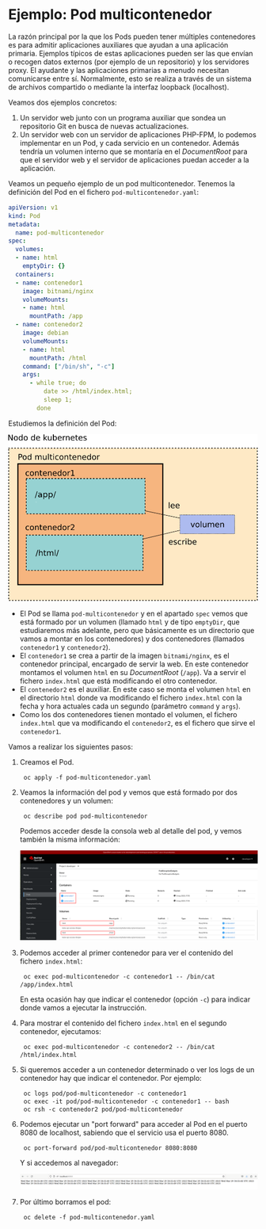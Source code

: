 # Ejemplo: Pod multicontenedor

La razón principal por la que los Pods pueden tener múltiples contenedores es para admitir aplicaciones auxiliares que ayudan a una aplicación primaria. Ejemplos típicos de estas aplicaciones pueden ser las que envían o recogen datos externos (por ejemplo de un repositorio) y los servidores proxy. El ayudante y las aplicaciones primarias a menudo necesitan comunicarse entre sí. Normalmente, esto se realiza a través de un sistema de archivos compartido o mediante la interfaz loopback (localhost).

Veamos dos ejemplos concretos:

1. Un servidor web junto con un programa auxiliar que sondea un repositorio Git en busca de nuevas actualizaciones.
2. Un servidor web con un servidor de aplicaciones PHP-FPM, lo podemos implementar en un Pod, y cada servicio en un contenedor. Además tendría un volumen interno que se montaría en el *DocumentRoot* para que el servidor web y el servidor de aplicaciones puedan acceder a la aplicación.

Veamos un pequeño ejemplo de un pod multicontenedor. Tenemos la definición del Pod en el fichero `pod-multicontenedor.yaml`:

```yaml
apiVersion: v1
kind: Pod
metadata:
  name: pod-multicontenedor
spec:
  volumes:
  - name: html
    emptyDir: {}
  containers:
  - name: contenedor1
    image: bitnami/nginx
    volumeMounts:
    - name: html
      mountPath: /app
  - name: contenedor2
    image: debian
    volumeMounts:
    - name: html
      mountPath: /html
    command: ["/bin/sh", "-c"]
    args:
      - while true; do
          date >> /html/index.html;
          sleep 1;
        done

```

Estudiemos la definición del Pod:

![pod_multicontenedor](img/pod_multicontenedor.png)

* El Pod se llama `pod-multicontenedor` y en el apartado `spec` vemos que está formado por un volumen (llamado `html` y de tipo
  `emptyDir`, que estudiaremos más adelante, pero que básicamente es un directorio que vamos a montar en los contenedores) y dos
  contenedores (llamados `contenedor1` y `contenedor2`).
* El `contenedor1` se crea a partir de la imagen `bitnami/nginx`, es el contenedor principal, encargado de servir la web. En este contenedor
  montamos el volumen `html` en su *DocumentRoot* (`/app`). Va a servir el fichero `index.html` que está modificando el otro contenedor.
* El `contenedor2` es el auxiliar. En este caso se monta el volumen `html` en el directorio `html` donde va modificando el fichero
  `index.html` con la fecha y hora actuales cada un segundo (parámetro `command` y `args`).
* Como los dos contenedores tienen montado el volumen, el fichero `index.html` que va modificando el `contenedor2`, es el fichero que
  sirve el `contenedor1`.

Vamos a realizar los siguientes pasos:

1. Creamos el Pod.

        oc apply -f pod-multicontenedor.yaml

2. Veamos la información del pod y vemos que está formado por dos contenedores y un volumen:

        oc describe pod pod-multicontenedor
    
    Podemos acceder desde la consola web al detalle del pod, y vemos también la misma información:

    ![pod5](img/pod5.png)


3. Podemos acceder al primer contenedor para ver el contenido del fichero `index.html`:

        oc exec pod-multicontenedor -c contenedor1 -- /bin/cat /app/index.html

    En esta ocasión hay que indicar el contenedor (opción `-c`) para indicar donde vamos a ejecutar la instrucción.

4. Para mostrar el contenido del fichero `index.html` en el segundo contenedor, ejecutamos:

        oc exec pod-multicontenedor -c contenedor2 -- /bin/cat /html/index.html

5. Si queremos acceder a un contenedor determinado o ver los logs de un contenedor hay que indicar el contenedor. Por ejemplo:

        oc logs pod/pod-multicontenedor -c contenedor1
        oc exec -it pod/pod-multicontenedor -c contenedor1 -- bash
        oc rsh -c contenedor2 pod/pod-multicontenedor 

6. Podemos ejecutar un "port forward" para acceder al Pod en el puerto 8080 de localhost, sabiendo que el servicio usa el puerto 8080.

        oc port-forward pod/pod-multicontenedor 8080:8080

    Y si accedemos al navegador:

    ![pod6](img/pod6.png)
    
7. Por último borramos el pod:

        oc delete -f pod-multicontenedor.yaml

